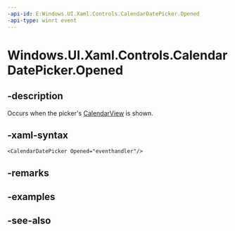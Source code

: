 ```yaml
---
-api-id: E:Windows.UI.Xaml.Controls.CalendarDatePicker.Opened
-api-type: winrt event
---
```


<!-- Event syntax
public event Windows.Foundation.EventHandler Opened<object>
-->

# Windows.UI.Xaml.Controls.CalendarDatePicker.Opened

## -description
Occurs when the picker's [CalendarView](calendarview.md) is shown.



## -xaml-syntax
```xaml
<CalendarDatePicker Opened="eventhandler"/>
```


## -remarks

## -examples

## -see-also
